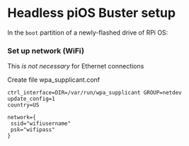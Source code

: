 # Headless piOS Buster setup

In the `boot` partition of a newly-flashed drive of RPi OS:

### Set up network (WiFi)

This *is not necessary* for Ethernet connections

Create file wpa_supplicant.conf
```
ctrl_interface=DIR=/var/run/wpa_supplicant GROUP=netdev
update_config=1
country=US

network={
 ssid="wifiusername"
 psk="wifipass"
}
```
